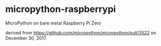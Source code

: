# micropython-raspberrypi

MicroPython on bare metal Raspberry Pi Zero

derived from https://github.com/micropython/micropython/pull/3522 on December 30, 2017.
